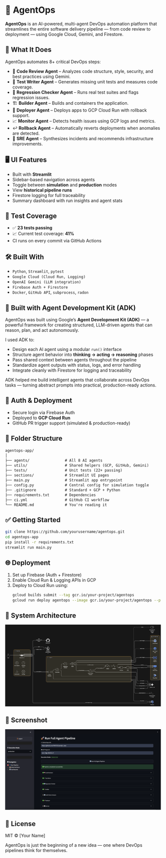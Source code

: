 
# 🧠 AgentOps

**AgentOps** is an AI-powered, multi-agent DevOps automation platform that streamlines the entire software delivery pipeline — from code review to deployment — using Google Cloud, Gemini, and Firestore.

## 🚀 What It Does

AgentOps automates 8+ critical DevOps steps:
- 🧠 **Code Review Agent** – Analyzes code structure, style, security, and best practices using Gemini.
- 🧪 **Test Writer Agent** – Generates missing unit tests and measures code coverage.
- 🔁 **Regression Checker Agent** – Runs real test suites and flags regression issues.
- 🏗️ **Builder Agent** – Builds and containers the application.
- 🚀 **Deployer Agent** – Deploys apps to GCP Cloud Run with rollback support.
- 📈 **Monitor Agent** – Detects health issues using GCP logs and metrics.
- ↩️ **Rollback Agent** – Automatically reverts deployments when anomalies are detected.
- 👷 **SRE Agent** – Synthesizes incidents and recommends infrastructure improvements.

## 🖥️ UI Features

- Built with **Streamlit**
- Sidebar-based navigation across agents
- Toggle between **simulation** and **production** modes
- View **historical pipeline runs**
- Firestore logging for full traceability
- Summary dashboard with run insights and agent stats

## 🧪 Test Coverage

- ✅ **23 tests passing**
- 📈 Current test coverage: **41%**
- CI runs on every commit via GitHub Actions

## 🛠️ Built With

- `Python`, `Streamlit`, `pytest`
- `Google Cloud (Cloud Run, Logging)`
- `OpenAI Gemini (LLM integration)`
- `Firebase Auth + Firestore`
- `Docker`, `GitHub API`, `subprocess`, `radon`

## 🔧 Built with Agent Development Kit (ADK)

AgentOps was built using Google’s **Agent Development Kit (ADK)** — a powerful framework for creating structured, LLM-driven agents that can reason, plan, and act autonomously.

I used ADK to:
- Design each AI agent using a modular `run()` interface
- Structure agent behavior into **thinking → acting → reasoning** phases
- Pass shared context between agents throughout the pipeline
- Standardize agent outputs with status, logs, and error handling
- Integrate cleanly with Firestore for logging and traceability

ADK helped me build intelligent agents that collaborate across DevOps tasks — turning abstract prompts into practical, production-ready actions.

## 🔐 Auth & Deployment

- Secure login via Firebase Auth
- Deployed to **GCP Cloud Run**
- GitHub PR trigger support (simulated & production-ready)

## 📁 Folder Structure

```
agentops-app/
│
├── agents/                # All 8 AI agents
├── utils/                 # Shared helpers (GCP, GitHub, Gemini)
├── tests/                 # Unit tests (22+ passing)
├── sections/              # Streamlit UI pages
├── main.py                # Streamlit app entrypoint
├── config.py              # Central config for simulation toggle
├── .gitignore             # Standard + GCP + Python
├── requirements.txt       # Dependencies
├── ci.yml                 # GitHub CI workflow
└── README.md              # You're reading it
```

## ✅ Getting Started

```bash
git clone https://github.com/yourusername/agentops.git
cd agentops-app
pip install -r requirements.txt
streamlit run main.py
```

## 🌐 Deployment

1. Set up Firebase (Auth + Firestore)
2. Enable Cloud Run & Logging APIs in GCP
3. Deploy to Cloud Run using:
   ```bash
   gcloud builds submit --tag gcr.io/your-project/agentops
   gcloud run deploy agentops --image gcr.io/your-project/agentops --platform managed
   ```

## 🧭 System Architecture

![AgentOps Architecture](ArchitectureDiagram.png)

## 📸 Screenshot

![AgentOps](AgentOps-1.png)

## 📜 License

MIT © [Your Name]

AgentOps is just the beginning of a new idea — one where DevOps pipelines think for themselves.

